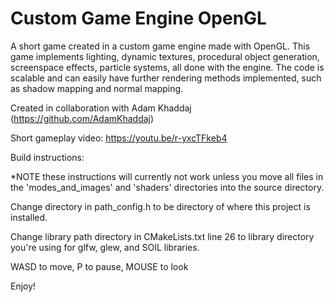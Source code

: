 # Custom Game Engine OpenGL

A short game created in a custom game engine made with OpenGL. This game implements lighting, dynamic textures, procedural object generation, screenspace effects, particle systems, all done with the engine. The code is scalable and can easily have further rendering methods implemented, such as shadow mapping and normal mapping.

Created in collaboration with Adam Khaddaj
(https://github.com/AdamKhaddaj)

Short gameplay video: https://youtu.be/r-yxcTFkeb4

Build instructions:

*NOTE these instructions will currently not work unless you move all files in the 'modes_and_images' and 'shaders' directories into the source directory.

Change directory in path_config.h to be directory of where this project is installed.

Change library path directory in CMakeLists.txt line 26 to library directory you're using for glfw, glew, and SOIL libraries.

WASD to move, P to pause, MOUSE to look

Enjoy!
